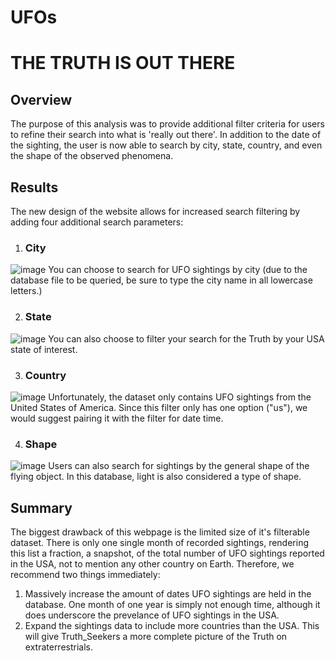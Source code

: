 # UFOs

# THE TRUTH IS OUT THERE


## Overview

The purpose of this analysis was to provide additional filter criteria for users to refine their search into what is 'really out there'. In addition to the date of the sighting, the user is now able to search by city, state, country, and even the shape of the observed phenomena. 


## Results

The new design of the website allows for increased search filtering by adding four additional search parameters:

1. ### City 
![image](https://user-images.githubusercontent.com/86337475/133948947-ab25c854-8d2c-4667-bdd2-7d9a75bc375f.png)
You can choose to search for UFO sightings by city (due to the database file to be queried, be sure to type the city name in all lowercase letters.)

2. ### State
![image](https://user-images.githubusercontent.com/86337475/133949087-b1ac8891-879a-4ed3-9c5e-128f6b99f6b6.png)
You can also choose to filter your search for the Truth by your USA state of interest.

3. ### Country
![image](https://user-images.githubusercontent.com/86337475/133949505-3030d8ad-db48-4126-aa16-122ca3d606be.png)
Unfortunately, the dataset only contains UFO sightings from the United States of America. Since this filter only has one option ("us"), we would suggest pairing it with the filter for date time. 

4. ### Shape
![image](https://user-images.githubusercontent.com/86337475/133950566-a667a8d3-86f2-4a56-999b-146fe9c99866.png)
Users can also search for sightings by the general shape of the flying object. In this database, light is also considered a type of shape.

## Summary

The biggest drawback of this webpage is the limited size of it's filterable dataset. There is only one single month of recorded sightings, rendering this list a fraction, a snapshot, of the total number of UFO sightings reported in the USA, not to mention any other country on Earth. Therefore, we recommend two things immediately:
1. Massively increase the amount of dates UFO sightings are held in the database. One month of one year is simply not enough time, although it does underscore the prevelance of UFO sightings in the USA.
2. Expand the sightings data to include more countries than the USA. This will give Truth_Seekers a more complete picture of the Truth on extraterrestrials. 
